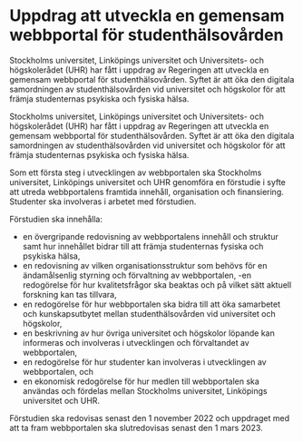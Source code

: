 # Uppdrag att utveckla en gemensam webbportal för studenthälsovården

Stockholms universitet, Linköpings universitet och Universitets- och högskolerådet (UHR) har fått i uppdrag av Regeringen att utveckla en gemensam webbportal för studenthälsovården. Syftet är att öka den digitala samordningen av studenthälsovården vid universitet och högskolor för att främja studenternas psykiska och fysiska hälsa.

Stockholms universitet, Linköpings universitet och Universitets- och högskolerådet (UHR) har fått i uppdrag av Regeringen att utveckla en gemensam webbportal för studenthälsovården. Syftet är att öka den digitala samordningen av studenthälsovården vid universitet och högskolor för att främja studenternas psykiska och fysiska hälsa.

Som ett första steg i utvecklingen av webbportalen ska Stockholms universitet, Linköpings universitet och UHR genomföra en förstudie i syfte att utreda webbportalens framtida innehåll, organisation och finansiering. Studenter ska involveras i arbetet med förstudien.

Förstudien ska innehålla:

* en övergripande redovisning av webbportalens innehåll och struktur samt hur innehållet bidrar till att främja studenternas fysiska och psykiska hälsa,
* en redovisning av vilken organisationsstruktur som behövs för en ändamålsenlig styrning och förvaltning av webbportalen, -en redogörelse för hur kvalitetsfrågor ska beaktas och på vilket sätt aktuell forskning kan tas tillvara,
* en redogörelse för hur webbportalen ska bidra till att öka samarbetet och kunskapsutbytet mellan studenthälsovården vid universitet och högskolor,
* en beskrivning av hur övriga universitet och högskolor löpande kan informeras och involveras i utvecklingen och förvaltandet av webbportalen,
* en redogörelse för hur studenter kan involveras i utvecklingen av webbportalen, och
* en ekonomisk redogörelse för hur medlen till webbportalen ska användas och fördelas mellan Stockholms universitet, Linköpings universitet och UHR.

Förstudien ska redovisas senast den 1 november 2022 och uppdraget med att ta fram webbportalen ska slutredovisas senast den 1 mars 2023.
